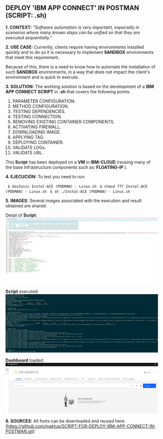 ## **DEPLOY 'IBM APP CONNECT' IN POSTMAN (SCRIPT: .sh)**

**1. CONTEXT:**
*"Software automation is very important, especially in scenarios where many known steps can be unified so that they are executed sequentially."*
<p> </p>
<p> </p>

**2. USE CASE:**
Currently, clients require having environments installed quickly and to do so it is necessary to implement **SANDBOX** environments that meet this requirement.

Because of this, there is a need to know how to automate the installation of such **SANDBOX** environments, in a way that does not impact the client's environment and is quick to execute. 
<p> </p>
<p> </p>

**3. SOLUTION:**
The working solution is based on the development of a **IBM APP CONNECT**  **SCRIPT** in **.sh** that covers the following points: 

1. PARAMETER CONFIGURATION.
2. METHOD CONFIGURATION.
3. TESTING DEPENDENCIES.
4. TESTING CONNECTION.
5. REMOVING EXISTING CONTAINER COMPONENTS.
6. ACTIVATING FIREWALL.
7. DOWNLOADING IMAGE.
8. APPLYING TAG.
9. DEPLOYING CONTAINER.
10. VALIDATE LOGs.
11. VALIDATE URL.

This **Script** has been deployed on a **VM** in **IBM-CLOUD** (reusing many of the base Infrastructure components such as: **FLOATING-IP** ).  
<p> </p>
<p> </p>

**4. EJECUCIÓN:**
To test you need to run:

` $ dos2unix Instal-ACE (PODMAN) - Linux.sh`
` $ chmod 777 Instal-ACE (PODMAN) - Linux.sh`
` $ sh ./Instal-ACE (PODMAN) - Linux.sh`
<p> </p>
<p> </p>

**5. IMAGES:**
Several images associated with the execution and result obtained are shared:

Detail of **Script**:
![alt text](https://github.com/maktup/SCRIPT-FOR-DEPLOY-IBM-APP-CONNECT-IN-POSTMAN/blob/main/images/1.jpg?raw=true)
<p> </p>
<p> </p>
 
**Script** executed:
![alt text](https://github.com/maktup/SCRIPT-FOR-DEPLOY-IBM-APP-CONNECT-IN-POSTMAN/blob/main/images/2.jpg?raw=true)
<p> </p>
<p> </p>
 
**Dashboard** loaded:
![alt text](https://github.com/maktup/SCRIPT-FOR-DEPLOY-IBM-APP-CONNECT-IN-POSTMAN/blob/main/images/3.jpg?raw=true)
<p> </p>
<p> </p>

**6. SOURCES:**
All fonts can be downloaded and reused here: [https://github.com/maktup/SCRIPT-FOR-DEPLOY-IBM-APP-CONNECT-IN-POSTMAN.git]
